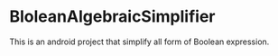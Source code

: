 # BloleanAlgebraicSimplifier
This is an android project that simplify all form of Boolean expression. 
